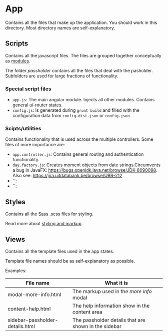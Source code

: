 # App
 Contains all the files that make up the application. You should work in this directory.
 Most directory names are self-explanatory.

## Scripts
 Contains all the javascript files. The files are grouped together conceptually as [modules](angular_module_structure.md).
 
 The folder _passholder_ contains all the files that deal with the pasholder. Subfolders are used for large fractions of functionality.

### Special script files
* `app.js`: The main angular module. Injects all other modules. Contains general ui-router states.
* `config.js`: Is generated during `grunt build` and filled with the configuration data from `config.dist.json` or `config.json`

### Scipts/utilities
 Contains functionality that is used across the multiple controllers. Some files of more importance are:

* `app.controller.js`: Contains general routing and authentication functionality.
* `day.factory.js`: Creates moment objects from date strings.Circumvents a bug in JavaFX: https://bugs.openjdk.java.net/browse/JDK-8090098. Also see: https://jira.uitdatabank.be/browse/UBR-212
* ``: 
* ``: 
 
## Styles
 Contains all the [Sass](http://sass-lang.com) .scss files for styling.
 
 Read more about [styling and markup](../development/styling_and_markup.md).
 
## Views
 Contains all the template files used in the app states.
 
 Template file names should be as self-explanatory as possible.

Examples:

| File name | What it is |
| -- | -- |
| modal-more-info.html | The markup used in the _more info_ modal |
| content-help.html | The help information show in the content area |
| sidebar-passholder-details.html | The passholder details that are shown in the sidebar |


